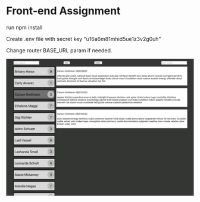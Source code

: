 <h1>Front-end Assignment</h1>

<p>run npm install</p>
<p>Create .env file with secret key "u16a6m81mhid5ue1z3v2g0uh"</p>
<p>Change router BASE_URL param if needed.</p>

![img.png](img.png)
